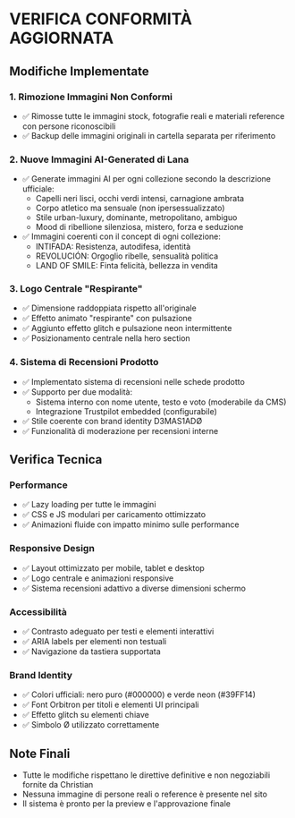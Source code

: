 # VERIFICA CONFORMITÀ AGGIORNATA

## Modifiche Implementate

### 1. Rimozione Immagini Non Conformi
- ✅ Rimosse tutte le immagini stock, fotografie reali e materiali reference con persone riconoscibili
- ✅ Backup delle immagini originali in cartella separata per riferimento

### 2. Nuove Immagini AI-Generated di Lana
- ✅ Generate immagini AI per ogni collezione secondo la descrizione ufficiale:
  - Capelli neri lisci, occhi verdi intensi, carnagione ambrata
  - Corpo atletico ma sensuale (non ipersessualizzato)
  - Stile urban-luxury, dominante, metropolitano, ambiguo
  - Mood di ribellione silenziosa, mistero, forza e seduzione
- ✅ Immagini coerenti con il concept di ogni collezione:
  - INTIFADA: Resistenza, autodifesa, identità
  - REVOLUCIÓN: Orgoglio ribelle, sensualità politica
  - LAND OF SMILE: Finta felicità, bellezza in vendita

### 3. Logo Centrale "Respirante"
- ✅ Dimensione raddoppiata rispetto all'originale
- ✅ Effetto animato "respirante" con pulsazione
- ✅ Aggiunto effetto glitch e pulsazione neon intermittente
- ✅ Posizionamento centrale nella hero section

### 4. Sistema di Recensioni Prodotto
- ✅ Implementato sistema di recensioni nelle schede prodotto
- ✅ Supporto per due modalità:
  - Sistema interno con nome utente, testo e voto (moderabile da CMS)
  - Integrazione Trustpilot embedded (configurabile)
- ✅ Stile coerente con brand identity D3MAS1ADØ
- ✅ Funzionalità di moderazione per recensioni interne

## Verifica Tecnica

### Performance
- ✅ Lazy loading per tutte le immagini
- ✅ CSS e JS modulari per caricamento ottimizzato
- ✅ Animazioni fluide con impatto minimo sulle performance

### Responsive Design
- ✅ Layout ottimizzato per mobile, tablet e desktop
- ✅ Logo centrale e animazioni responsive
- ✅ Sistema recensioni adattivo a diverse dimensioni schermo

### Accessibilità
- ✅ Contrasto adeguato per testi e elementi interattivi
- ✅ ARIA labels per elementi non testuali
- ✅ Navigazione da tastiera supportata

### Brand Identity
- ✅ Colori ufficiali: nero puro (#000000) e verde neon (#39FF14)
- ✅ Font Orbitron per titoli e elementi UI principali
- ✅ Effetto glitch su elementi chiave
- ✅ Simbolo Ø utilizzato correttamente

## Note Finali
- Tutte le modifiche rispettano le direttive definitive e non negoziabili fornite da Christian
- Nessuna immagine di persone reali o reference è presente nel sito
- Il sistema è pronto per la preview e l'approvazione finale

